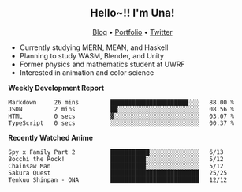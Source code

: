 <h2 align="center">
  Hello~!! I'm Una!
</h2>

<p align="center">
  <a href="https://anarchy.website/">Blog</a> &bull;
  <a href="https://una-ada.github.io/">Portfolio</a> &bull;
  <a href="https://twitter.com/xn__z7x">Twitter</a>
</p>

- Currently studying MERN, MEAN, and Haskell
- Planning to study WASM, Blender, and Unity
- Former physics and mathematics student at UWRF
- Interested in animation and color science

**Weekly Development Report**

<!--START_SECTION:waka-->

```text
Markdown     26 mins         ██████████████████████░░░   88.00 %
JSON         2 mins          ██░░░░░░░░░░░░░░░░░░░░░░░   08.56 %
HTML         0 secs          ▓░░░░░░░░░░░░░░░░░░░░░░░░   03.07 %
TypeScript   0 secs          ░░░░░░░░░░░░░░░░░░░░░░░░░   00.37 %
```

<!--END_SECTION:waka-->

**Recently Watched Anime**

<!-- RECENT-ANIME:START -->

    Spy x Family Part 2          ███████████░░░░░░░░░░░░░░   6/13
    Bocchi the Rock!             ██████████░░░░░░░░░░░░░░░   5/12
    Chainsaw Man                 ██████████░░░░░░░░░░░░░░░   5/12
    Sakura Quest                 █████████████████████████   25/25
    Tenkuu Shinpan - ONA         █████████████████████████   12/12
<!-- RECENT-ANIME:END -->
